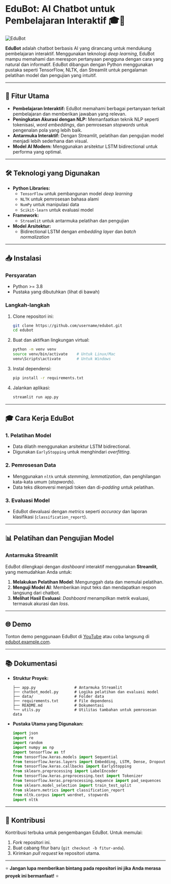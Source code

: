 # EduBot: AI Chatbot untuk Pembelajaran Interaktif 🎓🤖

![EduBot](https://media.giphy.com/media/Ll22OhMLAlVDb8UQWe/giphy.gif)

**EduBot** adalah chatbot berbasis AI yang dirancang untuk mendukung pembelajaran interaktif. Menggunakan teknologi *deep learning*, EduBot mampu memahami dan merespon pertanyaan pengguna dengan cara yang natural dan informatif. EduBot dibangun dengan Python menggunakan pustaka seperti TensorFlow, NLTK, dan Streamlit untuk pengalaman pelatihan model dan pengujian yang intuitif.

---

## 🚀 Fitur Utama

- **Pembelajaran Interaktif:** EduBot memahami berbagai pertanyaan terkait pembelajaran dan memberikan jawaban yang relevan.
- **Peningkatan Akurasi dengan NLP:** Memanfaatkan teknik NLP seperti tokenisasi, *word embeddings*, dan pemrosesan *stopwords* untuk pengenalan pola yang lebih baik.
- **Antarmuka Interaktif:** Dengan Streamlit, pelatihan dan pengujian model menjadi lebih sederhana dan visual.
- **Model AI Modern:** Menggunakan arsitektur LSTM bidirectional untuk performa yang optimal.

---

## 🛠️ Teknologi yang Digunakan

- **Python Libraries:**
  - `TensorFlow` untuk pembangunan model *deep learning*
  - `NLTK` untuk pemrosesan bahasa alami
  - `NumPy` untuk manipulasi data
  - `Scikit-learn` untuk evaluasi model
- **Framework:**
  - `Streamlit` untuk antarmuka pelatihan dan pengujian
- **Model Arsitektur:**
  - Bidirectional LSTM dengan *embedding layer* dan *batch normalization*

---

## 📥 Instalasi

### Persyaratan
- Python >= 3.8
- Pustaka yang dibutuhkan (lihat di bawah)

### Langkah-langkah
1. Clone repositori ini:
   ```bash
   git clone https://github.com/username/edubot.git
   cd edubot
   ```

2. Buat dan aktifkan lingkungan virtual:
   ```bash
   python -m venv venv
   source venv/bin/activate    # Untuk Linux/Mac
   venv\Scripts\activate       # Untuk Windows
   ```

3. Instal dependensi:
   ```bash
   pip install -r requirements.txt
   ```

4. Jalankan aplikasi:
   ```bash
   streamlit run app.py
   ```

---

## 🎓 Cara Kerja EduBot

### 1. **Pelatihan Model**
   - Data dilatih menggunakan arsitektur LSTM bidirectional.
   - Digunakan `EarlyStopping` untuk menghindari *overfitting*.

### 2. **Pemrosesan Data**
   - Menggunakan `nltk` untuk *stemming*, *lemmatization*, dan penghilangan kata-kata umum (*stopwords*).
   - Data teks dikonversi menjadi token dan di-*padding* untuk pelatihan.

### 3. **Evaluasi Model**
   - EduBot dievaluasi dengan *metrics* seperti *accuracy* dan laporan klasifikasi (`classification_report`).

---

## 📊 Pelatihan dan Pengujian Model

### Antarmuka Streamlit
EduBot dilengkapi dengan *dashboard* interaktif menggunakan **Streamlit**, yang memudahkan Anda untuk:
1. **Melakukan Pelatihan Model**: Mengunggah data dan memulai pelatihan.
2. **Menguji Model AI**: Memberikan input teks dan mendapatkan respon langsung dari chatbot.
3. **Melihat Hasil Evaluasi**: *Dashboard* menampilkan metrik evaluasi, termasuk akurasi dan *loss*.

---

## 🌐 Demo

Tonton demo penggunaan EduBot di [YouTube](#) atau coba langsung di [edubot.example.com](#).

---

## 📚 Dokumentasi

- **Struktur Proyek:**
  ```
  ├── app.py                 # Antarmuka Streamlit
  ├── chatbot_model.py       # Logika pelatihan dan evaluasi model
  ├── data/                  # Folder data
  ├── requirements.txt       # File dependensi
  ├── README.md              # Dokumentasi
  └── utils.py               # Utilitas tambahan untuk pemrosesan data
  ```

- **Pustaka Utama yang Digunakan:**
  ```python
  import json
  import re
  import random
  import numpy as np
  import tensorflow as tf
  from tensorflow.keras.models import Sequential
  from tensorflow.keras.layers import Embedding, LSTM, Dense, Dropout, Bidirectional, BatchNormalization
  from tensorflow.keras.callbacks import EarlyStopping
  from sklearn.preprocessing import LabelEncoder
  from tensorflow.keras.preprocessing.text import Tokenizer
  from tensorflow.keras.preprocessing.sequence import pad_sequences
  from sklearn.model_selection import train_test_split
  from sklearn.metrics import classification_report
  from nltk.corpus import wordnet, stopwords
  import nltk
  ```

---

## 🤝 Kontribusi

Kontribusi terbuka untuk pengembangan EduBot. Untuk memulai:
1. *Fork* repositori ini.
2. Buat cabang fitur baru (`git checkout -b fitur-anda`).
3. Kirimkan *pull request* ke repositori utama.


---

⭐ **Jangan lupa memberikan bintang pada repositori ini jika Anda merasa proyek ini bermanfaat!** ⭐
```

